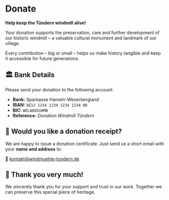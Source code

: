 # Donate

**Help keep the Tündern windmill alive!**

Your donation supports the preservation, care and further development of our historic windmill – a valuable cultural monument and landmark of our village.

Every contribution – big or small – helps us make history tangible and keep it accessible for future generations.

## 🏛️ Bank Details

Please send your donation to the following account:

- **Bank:** Sparkasse Hameln-Weserbergland
- **IBAN:** `DE12 1234 1234 1234 1234 00`
- **BIC:** `WELADED1HMN`
- **Reference:** *Donation Windmill Tündern*

## 💾 Would you like a donation receipt?

We are happy to issue a donation certificate. Just send us a short email with your **name and address** to:

📧 [kontakt@windmuehle-tundern.de](mailto:kontakt@windmuehle-tundern.de)

## 🙏 Thank you very much!

We sincerely thank you for your support and trust in our work.
Together we can preserve this special piece of heritage.
